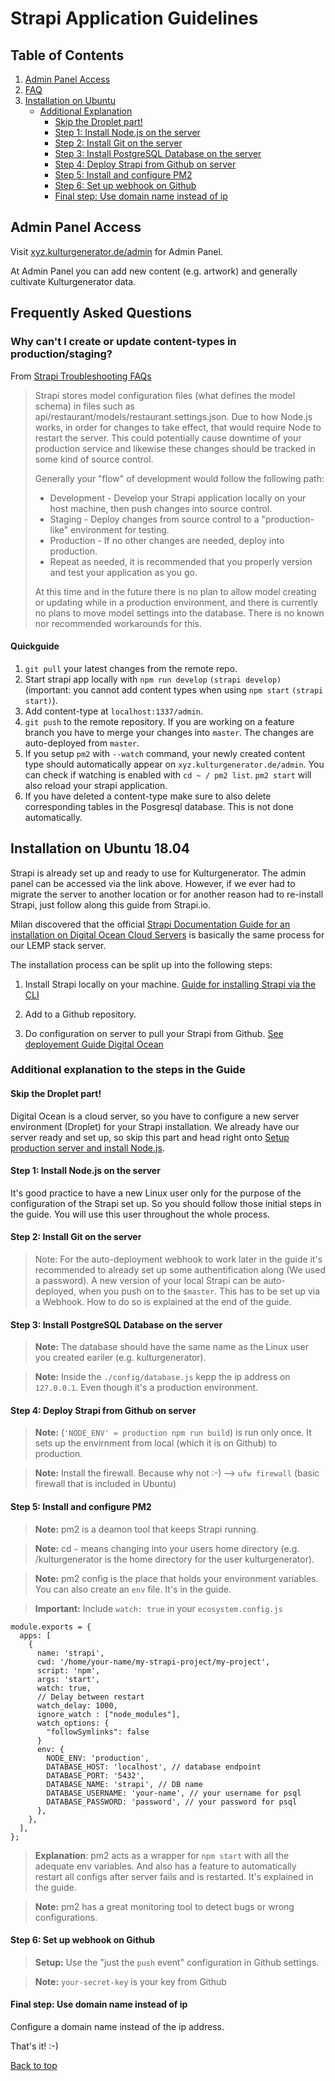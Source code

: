# Strapi Application Guidelines <a id="top"></a>

## Table of Contents
1. [Admin Panel Access](#first)
2. [FAQ](#faq)
3. [Installation on Ubuntu](#second)
    * [Additional Explanation](#additional)
        * [Skip the Droplet part!](#droplet)
        * [Step 1: Install Node.js on the server](#nodejs)
        * [Step 2: Install Git on the server](#git)
        * [Step 3: Install PostgreSQL Database on the server](#postgresql)
        * [Step 4: Deploy Strapi from Github on server](#deploy)
        * [Step 5: Install and configure PM2 ](#pm2)
        * [Step 6: Set up webhook on Github](#webhook)
        * [Final step: Use domain name instead of ip](#domain)

## Admin Panel Access <a id="first"></a>
Visit [xyz.kulturgenerator.de/admin](https://xyz.kulturgenerator.de/admin) for Admin Panel.

At Admin Panel you can add new content (e.g. artwork) and generally cultivate Kulturgenerator data.

## Frequently Asked Questions <a id="faq"></a>

### Why can't I create or update content-types in production/staging?

From [Strapi Troubleshooting FAQs](https://strapi.io/documentation/v3.x/getting-started/troubleshooting.html#why-can-t-i-create-or-update-content-types-in-production-staging)

> Strapi stores model configuration files (what defines the model schema) in files such as api/restaurant/models/restaurant.settings.json. Due to how Node.js works, in order for changes to take effect, that would require Node to restart the server. This could potentially cause downtime of your production service and likewise these changes should be tracked in some kind of source control.
>
> Generally your "flow" of development would follow the following path:
>
> * Development - Develop your Strapi application locally on your host machine, then push changes into source control.
> * Staging - Deploy changes from source control to a "production-like" environment for testing.
> * Production - If no other changes are needed, deploy into production.
> * Repeat as needed, it is recommended that you properly version and test your application as you go.
>
> At this time and in the future there is no plan to allow model creating or updating while in a production environment, and there is currently no plans to move model settings into the database. There is no known nor recommended workarounds for this.

#### Quickguide
1. `git pull` your latest changes from the remote repo.
2. Start strapi app locally with `npm run develop` `(strapi develop)` (important: you cannot add content types when using `npm start` `(strapi start)`).
3. Add content-type at `localhost:1337/admin`.
4. `git push` to the remote repository. If you are working on a feature branch you have to merge your changes into `master`. The changes are auto-deployed from `master`.
5. If you setup `pm2` with `--watch` command, your newly created content type should automatically appear on `xyz.kulturgenerator.de/admin`. You can check if watching is enabled with `cd ~ / pm2 list`. `pm2 start` will also reload your strapi application.
6. If you have deleted a content-type make sure to also delete corresponding tables in the Posgresql database. This is not done automatically.

## Installation on Ubuntu 18.04 <a id="second"></a>

Strapi is already set up and ready to use for Kulturgenerator. The admin panel can be accessed via the link above. However, if we ever had to migrate the server to another location or for another reason had to re-install Strapi, just follow along this guide from Strapi.io.

Milan discovered that the official [Strapi Documentation Guide for an installation on Digital Ocean Cloud Servers](https://strapi.io/documentation/v3.x/deployment/digitalocean.html) is basically the same process for our LEMP stack server.

The installation process can be split up into the following steps:

1. Install Strapi locally on your machine.
[Guide for installing Strapi via the CLI](https://strapi.io/documentation/v3.x/installation/cli.html)

2. Add to a Github repository.

3. Do configuration on server to pull your Strapi from Github.
[See deployement Guide Digital Ocean](https://strapi.io/documentation/v3.x/deployment/digitalocean.html#setup-production-server-and-install-node-js)

### Additional explanation to the steps in the Guide <a id="additional"></a>

#### Skip the Droplet part! <a id="droplet"></a>

Digital Ocean is a cloud server, so you have to configure a new server environment (Droplet) for your Strapi installation.
We already have our server ready and set up, so skip this part and head right onto [Setup production server and install Node.js](https://strapi.io/documentation/v3.x/deployment/digitalocean.html#setup-production-server-and-install-node-js).

#### Step 1: Install Node.js on the server <a id="nodejs"></a>

It's good practice to have a new Linux user only for the purpose of the configuration of the Strapi set up. So you should follow those initial steps in the guide. You will use this user throughout the whole process.

#### Step 2: Install Git on the server <a id="git"></a>

> Note: For the auto-deployment webhook to work later in the guide it's recommended to already set up some authentification along (We used a password). A new version of your local Strapi can be auto-deployed, when you push on to the `$master`. This has to be set up via a Webhook. How to do so is explained at the end of the guide.

#### Step 3: Install PostgreSQL Database on the server <a id="postgresql"></a>

> **Note:**
The database should have the same name as the Linux user you created eariler (e.g. kulturgenerator).

> **Note:**
Inside the `./config/database.js` kepp the ip address on `127.0.0.1`. Even though it's a production environment.

#### Step 4: Deploy Strapi from Github on server<a id="deploy"></a>

 > **Note:**
 (`'NODE_ENV' = production npm run build`) is run only once. It sets up the envirnment from local (which it is on Github) to production.

> **Note:**
Install the firewall. Because why not :-)
--> `ufw firewall` (basic firewall that is included in Ubuntu)

#### Step 5: Install and configure PM2 <a id="pm2"></a>

> **Note:**
pm2 is a deamon tool that keeps Strapi running.

> **Note:**
cd `~` means changing into your users home directory (e.g. /kulturgenerator is the home directory for the user kulturgenerator).

> **Note:**
pm2 config is the place that holds your environment variables. You can also create an `env` file. It's in the guide.

> **Important:** Include `watch: true` in your `ecosystem.config.js`
```
module.exports = {
  apps: [
    {
      name: 'strapi',
      cwd: '/home/your-name/my-strapi-project/my-project',
      script: 'npm',
      args: 'start',
      watch: true,
      // Delay between restart
      watch_delay: 1000,
      ignore_watch : ["node_modules"],
      watch_options: {
        "followSymlinks": false
      }
      env: {
        NODE_ENV: 'production',
        DATABASE_HOST: 'localhost', // database endpoint
        DATABASE_PORT: '5432',
        DATABASE_NAME: 'strapi', // DB name
        DATABASE_USERNAME: 'your-name', // your username for psql
        DATABASE_PASSWORD: 'password', // your password for psql
      },
    },
  ],
};
```

> **Explanation**: 
pm2 acts as a wrapper for `npm start` with all the adequate env variables. And also has a feature to automatically restart all configs after server fails and is restarted. It's explained in the guide.

> **Note:**
pm2 has a great monitoring tool to detect bugs or wrong configurations.

#### Step 6: Set up webhook on Github <a id="webhook"></a>

> **Setup:**
Use the "just the `push` event" configuration in Github settings.

> **Note:**
`your-secret-key` is your key from Github

#### Final step: Use domain name instead of ip <a id="domain"></a>

Configure a domain name instead of the ip address.

That's it! :-)

[Back to top](#top)


